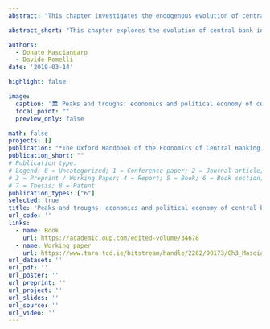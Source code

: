 ```yaml
---
abstract: "This chapter investigates the endogenous evolution of central bank institutional design over the past four decades. From a theoretical perspective, it employs a stylized political economy model to highlight some key determinants of the level of central bank independence as a function of macroeconomic shocks and political economy characteristics of countries. It then employs recently developed dynamic indices of central bank design to describe the evolution of central bank independence over the period 1972–2014. In a sample of sixty-five countries, it shows that the increasing trend in central bank independence during 1972–2007 has been reversing after the 2008 financial crisis, mainly due to significant changes to the roles of central banks in banking supervision. The authors find that this evolution can be related to several macroeconomic shocks, such as inflationary, fiscal, and exchange-rate shocks."

abstract_short: "This chapter explores the evolution of central bank independence over the past four decades, using a political economy model to identify key determinants like macroeconomic shocks and political characteristics. Analyzing data from 65 countries, it shows that the trend of increasing central bank independence from 1972–2007 reversed after the 2008 financial crisis, driven by changes in central banks' roles in banking supervision."

authors:
  - Donato Masciandaro
  - Davide Romelli
date: '2019-03-14'

highlight: false

image:
  caption: '🏛️ Peaks and troughs: economics and political economy of central bank independence cycles'
  focal_point: ""
  preview_only: false

math: false
projects: []
publication: "*The Oxford Handbook of the Economics of Central Banking, Oxford University Press*"
publication_short: ""
# Publication type.
# Legend: 0 = Uncategorized; 1 = Conference paper; 2 = Journal article;
# 3 = Preprint / Working Paper; 4 = Report; 5 = Book; 6 = Book section;
# 7 = Thesis; 8 = Patent
publication_types: ["6"]
selected: true
title: 'Peaks and troughs: economics and political economy of central bank independence cycles'
url_code: ''
links:
  - name: Book
    url: https://academic.oup.com/edited-volume/34678
  - name: Working paper
    url: https://www.tara.tcd.ie/bitstream/handle/2262/90173/Ch3_Masciandaro_Romelli_Printable%20Version.pdf
url_dataset: ''
url_pdf: ''
url_poster: ''
url_preprint: ''
url_project: ''
url_slides: ''
url_source: ''
url_video: ''
---
```

